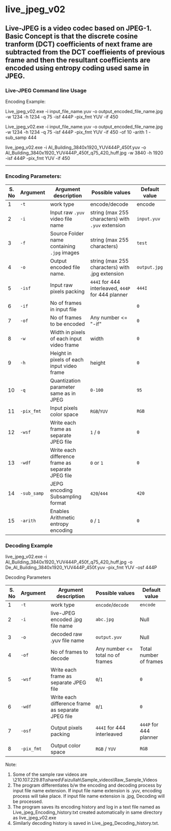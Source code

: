 # live_jpeg_v02

Live-JPEG is a video codec based on JPEG-1. Basic Concept is that the discrete cosine tranform (DCT) coefficients of next frame are subtracted from the DCT coeffieients of previous frame and then the resultant coefficients are encoded using entropy coding used same in JPEG. 
----------------------------
### Live-JPEG Command line Usage
 

Encoding Example:

Live_jpeg_v02.exe -i input_file_name.yuv -o output_encoded_file_name.jpg -w 1234 -h 1234 -q 75 -isf 444P -pix_fmt YUV -if 450

Live_jpeg_v02.exe -i input_file_name.yuv -o output_encoded_file_name.jpg -w 1234 -h 1234 -q 75 -isf 444P -pix_fmt YUV -if 450 -of 10 -arith 1 -sub_samp 444

live_jpeg_v02.exe -i AI_Building_3840x1920_YUV444P_450f.yuv -o AI_Building_3840x1920_YUV444P_450f_q75_420_huff.jpg -w 3840 -h 1920 -isf 444P -pix_fmt YUV -if 450

------------------------------------
### Encoding Parameters:

| S. No	| Argument	| 	Argument description	| 			Possible values		| 		Default value | 
| ----- | -------- | --------------------- | ------------------- | --------------- | 
| 1 | `-t`  |  work type | encode/decode | encode | 
| 2	| `-i`		| 	Input raw `.yuv` video file name		| 	string (max 255 characters) with `.yuv` extension | `input.yuv` |   
| 3 | `-f`  |  Source Folder name containing `.jpg` images | string (max 255 characters) | `test` | 
| 4	| `-o`		| 	Output encoded file name. 				| string (max 255 characters) with .jpg extension		| `output.jpg` | 
| 5	| `-isf`	| Input raw pixels packing | `444I` for 444 interleaved,  `444P` for 444 planner | `444I` | 
| 6	| `-if`	| 	No of frames in input file		| 	| `0` | 
| 7	| `-of`	| 	No of frames to be encoded		| Any number <= "-if" | `0` |
| 8	| `-w`		| Width in pixels of each input video frame		| width | `0` | 
| 9	| `-h`	 |	Height in pixels of each input video frame		| height |  `0` | 
| 10	| `-q`	| Quantization parameter same as in JPEG 	| 	`0-100`	|	`95` |
| 11	| `-pix_fmt`	| Input pixels color space			| `RGB`/`YUV` |		`RGB` | 
| 12	| `-wsf`	| 	Write each frame as separate JPEG file		| `1` / `0` |		`0` | 
| 13	| `-wdf`	| 	Write each difference frame as separate JPEG file	| `0` or `1`	| 	`0` | 
| 14	| `-sub_samp` | 	JEPG encoding Subsampling format		| `420`/`444`	|			`420` | 
| 15	| `-arith`	| Enables Arithmetic entropy encoding 		| `0` / `1`	| 	`0` | 




### Decoding Example

live_jpeg_v02.exe -i AI_Building_3840x1920_YUV444P_450f_q75_420_huff.jpg -o De_AI_Building_3840x1920_YUV444P_450f.yuv -pix_fmt YUV -osf 444P

Decoding Parameters

| S. No |	Argument	| Argument description	            | Possible values	| Default value |
| ----- | -------- | -------------------------------- | --------------- | ------------- |
| 1     | `-t`       | work type                        | `encode`/`decode`   | `encode`        | 
| 2     | `-i`	      | live-JPEG encoded .jpg file name | `abc.jpg`         | Null          |
| 3     |	`-o`	      | decoded raw .yuv file name       | `output.yuv`      | Null          |
| 4	    | `-of`	     | No of frames to decode	          | Any number <= total no of frames |	Total number of frames |
| 5   	 | `-wsf`	    | Write each frame as separate JPEG file	| `0`/`1` | `0` |  
| 6	    | `-wdf`    	| Write each difference frame as separate JPEG file | `0`/`1`  | `0` |  	
| 7	    | `-osf`	    | Output pixels packing 	| `444I` for 444 interleaved | `444P` for 444 planner |  `444I` | 	
| 8	    | `-pix_fmt` | Output color space	| `RGB` / `YUV`	| `RGB` | 


Note: 
1.	Some of the sample raw videos are \\210.107.229.81\shared\Faizullah\Sample_videos\Raw_Sample_Videos 
2.	The program differentiates b/w the encoding and decoding process by input file name extension. If input file name extension is .yuv, encoding process will take place. If input file name extension is .jpg, Decoding will be processed.
3.	The program saves its encoding history and log in a text file named as Live_jpeg_Encoding_history.txt created automatically in same directory as live_jpeg_v02.exe
4.	Similarly decoding history is saved in Live_jpeg_Decoding_history.txt.
